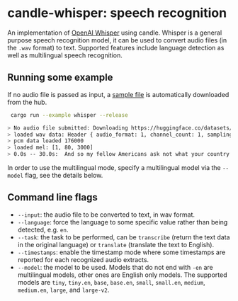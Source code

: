 # candle-whisper: speech recognition

An implementation of [OpenAI Whisper](https://github.com/openai/whisper) using
candle. Whisper is a general purpose speech recognition model, it can be used to
convert audio files (in the `.wav` format) to text. Supported features include
language detection as well as multilingual speech recognition.

## Running some example

If no audio file is passed as input, a [sample
file](https://huggingface.co/datasets/Narsil/candle-examples/resolve/main/samples_jfk.wav) is automatically downloaded
from the hub.

```bash
 cargo run --example whisper --release

> No audio file submitted: Downloading https://huggingface.co/datasets/Narsil/candle_demo/blob/main/samples_jfk.wav
> loaded wav data: Header { audio_format: 1, channel_count: 1, sampling_rate: 16000, bytes_per_second: 32000, bytes_per_sample: 2, bits_per_sample: 16 }
> pcm data loaded 176000
> loaded mel: [1, 80, 3000]
> 0.0s -- 30.0s:  And so my fellow Americans ask not what your country can do for you ask what you can do for your country
 ```

 In order to use the multilingual mode, specify a multilingual model via the
 `--model` flag, see the details below.

## Command line flags

- `--input`: the audio file to be converted to text, in wav format.
- `--language`: force the language to some specific value rather than being
  detected, e.g. `en`.
- `--task`: the task to be performed, can be `transcribe` (return the text data
  in the original language) or `translate` (translate the text to English). 
- `--timestamps`: enable the timestamp mode where some timestamps are reported
  for each recognized audio extracts.
- `--model`: the model to be used. Models that do not end with `-en` are
  multilingual models, other ones are English only models. The supported models
  are `tiny`, `tiny.en`, `base`, `base.en`, `small`, `small.en`, `medium`,
  `medium.en`, `large`, and `large-v2`.
